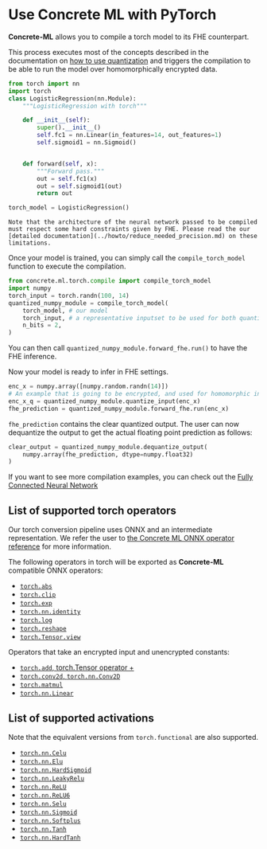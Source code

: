 # Use **Concrete ML** with PyTorch

**Concrete-ML** allows you to compile a torch model to its FHE counterpart.

This process executes most of the concepts described in the documentation on [how to use quantization](../../dev/explanation/use_quantization.md) and triggers the compilation to be able to run the model over homomorphically encrypted data.

```python
from torch import nn
import torch
class LogisticRegression(nn.Module):
    """LogisticRegression with torch"""

    def __init__(self):
        super().__init__()
        self.fc1 = nn.Linear(in_features=14, out_features=1)
        self.sigmoid1 = nn.Sigmoid()


    def forward(self, x):
        """Forward pass."""
        out = self.fc1(x)
        out = self.sigmoid1(out)
        return out

torch_model = LogisticRegression()
```

```{warning}
Note that the architecture of the neural network passed to be compiled must respect some hard constraints given by FHE. Please read the our [detailed documentation](../howto/reduce_needed_precision.md) on these limitations.
```

Once your model is trained, you can simply call the `compile_torch_model` function to execute the compilation.

<!--pytest-codeblocks:cont-->

```python
from concrete.ml.torch.compile import compile_torch_model
import numpy
torch_input = torch.randn(100, 14)
quantized_numpy_module = compile_torch_model(
    torch_model, # our model
    torch_input, # a representative inputset to be used for both quantization and compilation
    n_bits = 2,
)
```

You can then call `quantized_numpy_module.forward_fhe.run()` to have the FHE inference.

Now your model is ready to infer in FHE settings.

<!--pytest-codeblocks:cont-->

```python
enc_x = numpy.array([numpy.random.randn(14)])
# An example that is going to be encrypted, and used for homomorphic inference.
enc_x_q = quantized_numpy_module.quantize_input(enc_x)
fhe_prediction = quantized_numpy_module.forward_fhe.run(enc_x)
```

`fhe_prediction` contains the clear quantized output. The user can now dequantize the output to get the actual floating point prediction as follows:

<!--pytest-codeblocks:cont-->

```python
clear_output = quantized_numpy_module.dequantize_output(
    numpy.array(fhe_prediction, dtype=numpy.float32)
)
```

If you want to see more compilation examples, you can check out the [Fully Connected Neural Network](../advanced_examples/FullyConnectedNeuralNetwork.ipynb)

## List of supported torch operators

Our torch conversion pipeline uses ONNX and an intermediate representation. We refer the user to [the Concrete ML ONNX operator reference](../../user/howto/onnx_supported_ops.md) for more information.

The following operators in torch will be exported as **Concrete-ML** compatible ONNX operators:

- [`torch.abs`](https://pytorch.org/docs/stable/generated/torch.abs.html)
- [`torch.clip`](https://pytorch.org/docs/stable/generated/torch.clip.html)
- [`torch.exp`](https://pytorch.org/docs/stable/generated/torch.exp.html)
- [`torch.nn.identity`](https://pytorch.org/docs/stable/generated/torch.nn.Identity.html)
- [`torch.log`](https://pytorch.org/docs/stable/generated/torch.log.html)
- [`torch.reshape`](https://pytorch.org/docs/stable/generated/torch.reshape.html)
- [`torch.Tensor.view`](https://pytorch.org/docs/stable/generated/torch.Tensor.view.html#torch.Tensor.view)

Operators that take an encrypted input and unencrypted constants:

- [`torch.add`, torch.Tensor operator +](https://pytorch.org/docs/stable/generated/torch.Tensor.add.html)
- [`torch.conv2d`, `torch.nn.Conv2D`](https://pytorch.org/docs/stable/generated/torch.nn.Conv2d.html)
- [`torch.matmul`](https://pytorch.org/docs/stable/generated/torch.matmul.html)
- [`torch.nn.Linear`](https://pytorch.org/docs/stable/generated/torch.nn.Linear.html)

## List of supported activations

Note that the equivalent versions from `torch.functional` are also supported.

- [`torch.nn.Celu`](https://pytorch.org/docs/stable/generated/torch.nn.CELU.html)
- [`torch.nn.Elu`](https://pytorch.org/docs/stable/generated/torch.nn.ELU.html)
- [`torch.nn.HardSigmoid`](https://pytorch.org/docs/stable/generated/torch.nn.Hardsigmoid.html)
- [`torch.nn.LeakyRelu`](https://pytorch.org/docs/stable/generated/torch.nn.LeakyReLU.html)
- [`torch.nn.ReLU`](https://pytorch.org/docs/stable/generated/torch.nn.ReLU.html)
- [`torch.nn.ReLU6`](https://pytorch.org/docs/stable/generated/torch.nn.ReLU6.html)
- [`torch.nn.Selu`](https://pytorch.org/docs/stable/generated/torch.nn.SELU.html)
- [`torch.nn.Sigmoid`](https://pytorch.org/docs/stable/generated/torch.nn.Sigmoid.html)
- [`torch.nn.Softplus`](https://pytorch.org/docs/stable/generated/torch.nn.Softplus.html)
- [`torch.nn.Tanh`](https://pytorch.org/docs/stable/generated/torch.nn.Tanh.html)
- [`torch.nn.HardTanh`](https://pytorch.org/docs/stable/generated/torch.nn.Hardtanh.html)
